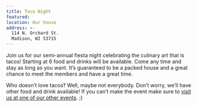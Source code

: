 ```yaml
---
title: Taco Night
featured:
location: Our house
address: >-
  114 N. Orchard St.
  Madison, WI 53715
---
```


Join us for our semi-annual fiesta night celebrating the culinary art that is tacos! Starting at 6 food and drinks will be available. Come any time and stay as long as you want. It’s guaranteed to be a packed house and a great chance to meet the members and have a great time.
<!-- More -->
Who doesn’t love tacos‽ Well, maybe not everybody. Don’t worry, we’ll have other food and drink available! If you can’t make the event make sure to [visit us at one of our other events]({{site.baseurl}}/events). ;)